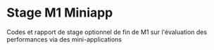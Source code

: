 # Stage M1 Miniapp
Codes et rapport de stage optionnel de fin de M1 sur l'évaluation des performances via des mini-applications
